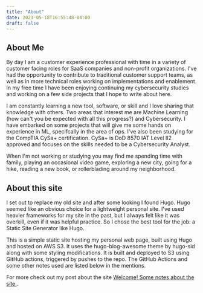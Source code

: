 ```yaml
---
title: "About"
date: 2023-05-18T16:55:48-04:00
draft: false
---
```

## About Me

By day I am a customer experience professional with time in a variety of customer facing roles for SaaS companies and non-profit organizations. I've had the opportunity to contribute to traditional customer support teams, as well as in more technical roles working on implementations and enablement. In my free time I have been enjoying continuing my cybersecurity studies and working on a few side projects that I hope to write about here.

I am constantly learning a new tool, software, or skill and I love sharing that knowledge with others. Two areas that interest me are Machine Learning (how can't you be expected with all this progress?) and Cybersecurity. I have embarked on some projects that will give me some hands on experience in ML, specifcally in the area of ops. I've also been studying for the CompTIA CySa+ certification. CySa+ is DoD 8570 IAT Level II2 approved and focuses on the skills needed to be a Cybersecurity Analyst.

When I'm not working or studying you may find me spending time with family, playing an occasional video game, exploring a new city, going for a hike, reading a new book, or rollerblading around my neighborhood.

## About this site

I set out to replace my old site and after some looking I found Hugo. Hugo seemed like an obvious choice for a lightweight personal site. I've used heavier frameworks for my site in the past, but I always felt like it was overkill, even if it was helpful practice. So I chose the best tool for the job: a Static Site Generator like Hugo.

This is a simple static site hosting my personal web page, built using Hugo and hosted on AWS S3. It uses the hugo-blog-awesome theme by hugo-sid along with some styling modifications. It is built and deployed to S3 using GitHub actions, triggered by pushes to the repo. The GitHub Actions and some other notes used are listed below in the mentions.

For more check out my post about the site [Welcome! Some notes about the site.](https://georgekenneally.com/posts/welcome.html).
